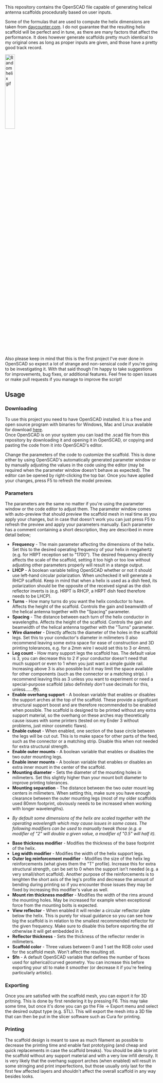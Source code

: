 This repository contains the OpenSCAD file capable of generating helical antenna scaffolds procedurally based on user inputs.  

Some of the formulas that are used to compute the helix dimensions are taken from [daycounter.com](https://www.daycounter.com/Calculators/Helical-Antenna-Design-Calculator.phtml). I do not guarantee that the resulting helix scaffold will be perfect and in tune, as there are many factors that affect the performance. It does however generate scaffolds pretty much identical to my original ones as long as proper inputs are given, and those have a pretty good track record.

<img src="https://user-images.githubusercontent.com/76875958/126063809-c2a07ed3-0a55-4eae-b551-58973dcbdb07.gif" alt="Random helix gif" width="25%" height="25%">

Also please keep in mind that this is the first project I've ever done in OpenSCAD so expect a lot of strange and non-sensical code if you're going to be investigating it. With that said though I'm happy to take suggestions for improvements, bug fixes, or additional features. Feel free to open issues or make pull requests if you manage to improve the script!

## Usage

### Downloading

To use this project you need to have OpenSCAD installed. It is a free and open source program with binaries for Windows, Mac and Linux available for download [here](https://openscad.org/downloads.html).  
Once OpenSCAD is on your system you can load the .scad file from this repository by downloading it and opening it in OpenSCAD, or copying and pasting the code from it into OpenSCAD's editor.

Change the parameters of the code to customize the scaffold. This is done either by using OpenSCAD's automatically generated parameter window or by manually adjusting the values in the code using the editor (may be required when the parameter window doesn't behave as expected). The editor can be opened by right-clicking the top bar. Once you have applied your changes, press F5 to refresh the model preview.

### Parameters

The parameters are the same no matter if you're using the parameter window or the code editor to adjust them. The parameter window comes with auto-preview that should preview the scaffold mesh in real time as you apply your changes, but in case that doesn't work you can just press F5 to refresh the preview and apply your parameters manually. Each parameter has a comment containing a short description, they are described in more detail below;

* **Frequency** - The main parameter affecting the dimensions of the helix. Set this to the desired operating frequency of your helix in megahertz (e.g. for HRPT reception set to "1700"). The desired frequency directly affects the scale of the scaffold, setting it too high or too low without adjusting other parameters properly will result in a stange output.  
* **LHCP** - A boolean variable telling OpenSCAD whether or not it should use left-hand circular polarization. When unchecked it will generate a RHCP scaffold. Keep in mind that when a helix is used as a dish feed, its polarization should be the opposite of the received signal as the dish reflector inverts is (e.g. HRPT is RHCP, a HRPT dish feed therefore needs to be LHCP).  
* **Turns** - How many turns do you want the helix conductor to have. Affects the height of the scaffold. Controls the gain and beamwidth of the helical antenna together with the "Spacing" parameter.
* **Spacing** - The distance between each turn of the helix conductor in wavelengths. Affects the height of the scaffold. Controls the gain and beamwidth of the helical antenna together with the "Turns" parameter.
* **Wire diameter** - Directly affects the diameter of the holes in the scaffold legs. Set this to your conductor's diameter in milimeters (I also recommend leaving some extra space for ease of construction and 3D printing tolerances, e.g. for a 2mm wire I would set this to 3 or 4mm).
* **Leg count** - How many support legs the scaffold has. The default value is 3, you can decrease this to 2 if your conductor doesn't need that much support or even to 1 when you just want a simple guide rail. Increasing above 3 is also possible but it may limit the space available for other components (such as the connector or a matching strip). I recommend leaving this as 3 unless you want to experiment or need a special-purpose scaffold (also definitely *don't* use decimals for this, unless......😳).
* **Enable overhang support** - A boolean variable that enables or disables the support arches at the top of the scaffold. These provide a significant structural support boost and are therefore recommended to be enabled when possible. The scaffold is designed to be printed without any extra support material, so the overhang on these arches may theoretically cause issues with some printers (tested on my Ender 3 without problems, just minor cosmetic flaws).
* **Enable cutout** - When enabled, one section of the base circle between the legs will be cut out. This is to make space for other parts of the feed, such as the connector or a matching strip. Disable this when not needed for extra structural strength.
* **Enable outer mounts** - A boolean variable that enables or disables the two outer mounting legs.
* **Enable inner mounts** - A boolean variable that enables or disables an extra inner mount in the center of the scaffold.
* **Mounting diameter** - Sets the diameter of the mounting holes in milimeters. Set this slightly higher than your mount bolt diameter to improve printing tolerances.
* **Mounting separation** - The distance between the two outer mount leg centers in milimeters. When setting this, make sure you have enough clearance between the outer mounting legs (most of my older scaffolds used 80mm footprint, obviously needs to be increased when working with longer wavelengths).  
- *By default some dimensions of the helix are scaled together with the operating wavelength which may cause issues in some cases. The following modifiers can be used to manually tweak those (e.g. a modifier of "2" will double a given value, a modifier of "0.5" will half it).*
* **Base thickness modifier** - Modifies the thickness of the base footprint of the helix.
* **Leg width modifier** - Modifies the width of the helix support legs.
* **Outer leg reinforcement modifier** - Modifies the size of the helix leg reinforcements (what gives them the "T" profile). Increase this for extra structural strength, can be set to 0 when the support isn't needed (e.g. a very small/short scaffold). Another purpose of the reinforcements is to lenghten the short axis of the leg's profile and decrease the amount of bending during printing so if you encounter those issues they may be fixed by increasing this modifier's value as well.
* **Mount rim thickness modifier** - Modifies the width of the rims around the mounting holes. May be increased for example when exceptional force from the mounting bolts is expected.
* **View reflector** - When enabled it will render a circular reflector plate below the helix. This is purely for visual guidance so you can see how big the scaffold is in relation to the smallest recommended reflector for the given frequency. Make sure to disable this before exporting the stl otherwise it will get embedded in it.
* **Reflector thickness** - Sets the thickness of the reflector render in milimeters.
* **Scaffold color** - Three values between 0 and 1 set the RGB color used for the scaffold mesh. Won't affect the resulting stl.
* **$fn** - A default OpenSCAD variable that defines the number of faces used for spherical/curved geometry. You can increase this before exporting your stl to make it smoother (or decrease it if you're feeling particularly artistic).

### Exporting

Once you are satisfied with the scaffold mesh, you can export it for 3D pritning. This is done by first rendering it by pressing F6. This may take some time, but once it's done you can go the File -> Export menu and select the desired output type (e.g. STL). This will export the mesh into a 3D file that can then be put in the slicer software such as Cura for printing.

### Printing

The scaffold design is meant to save as much filament as possible to decrease the printing time and enable fast prototyping (and cheap and quick replacements in case the scaffold breaks). You should be able to print the scaffold without any support material and with a very low infill density. It is very likely that the overhang support arches (when enabled) will result in some stringing and print imperfections, but those usually only last for the first few affected layers and shouldn't affect the overall scaffold in any way besides looks.
